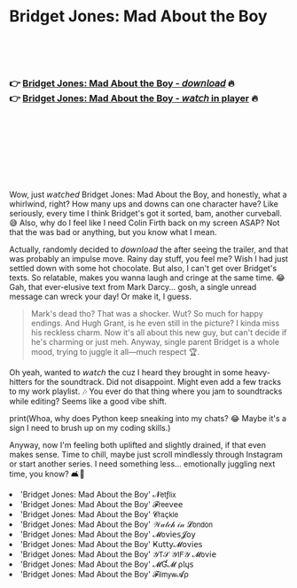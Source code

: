 <h1>Bridget Jones: Mad About the Boy</h1>

<br><br><br>

<h3>👉 <a href="https://Davids-taphorada1989.github.io/xljhrzkrhp/">Bridget Jones: Mad About the Boy - 𝘥𝘰𝘸𝘯𝘭𝘰𝘢𝘥</a> 🔥<br>
👉 <a href="https://Davids-taphorada1989.github.io/xljhrzkrhp/">Bridget Jones: Mad About the Boy - 𝘸𝘢𝘵𝘤𝘩 in player</a> 🔥
</h3>



<br><br><br><br><br><br><br>


Wow, just 𝘸𝘢𝘵𝘤𝘩𝘦𝘥 Bridget Jones: Mad About the Boy, and honestly, what a whirlwind, right? How many ups and downs can one character have? Like seriously, every time I think Bridget's got it sorted, bam, another curveball. 😅 Also, why do I feel like I need Colin Firth back on my screen ASAP? Not that the   was bad or anything, but you know what I mean. 

Actually, randomly decided to 𝘥𝘰𝘸𝘯𝘭𝘰𝘢𝘥 the   after seeing the trailer, and that was probably an impulse move. Rainy day stuff, you feel me? Wish I had just settled down with some hot chocolate. But also, I can't get over Bridget's texts. So relatable, makes you wanna laugh and cringe at the same time. 😂 Gah, that ever-elusive text from Mark Darcy... gosh, a single unread message can wreck your day! Or make it, I guess.

> Mark's dead tho? That was a shocker. Wut? So much for happy endings. And Hugh Grant, is he even still in the picture? I kinda miss his reckless charm. Now it's all about this new guy, but can't decide if he's charming or just meh. Anyway, single parent Bridget is a whole mood, trying to juggle it all—much respect 🏆. 

Oh yeah, wanted to 𝘸𝘢𝘵𝘤𝘩 the   cuz I heard they brought in some heavy-hitters for the soundtrack. Did not disappoint. Might even add a few tracks to my work playlist. 🎶 You ever do that thing where you jam to   soundtracks while editing? Seems like a good vibe shift. 

print(Whoa, why does Python keep sneaking into my chats? 😂 Maybe it's a sign I need to brush up on my coding skills.)

Anyway, now I'm feeling both uplifted and slightly drained, if that even makes sense. Time to chill, maybe just scroll mindlessly through Instagram or start another series. I need something less... emotionally juggling next time, you know? 🛋️📱

<li>'Bridget Jones: Mad About the Boy' 𝓝𝖾𝗍ƒ𝗅𝗂𝗑</li>
<li>'Bridget Jones: Mad About the Boy' 𝓕𝗋𝖾𝖾ν𝖾𝖾</li>
<li>'Bridget Jones: Mad About the Boy' 𝓒𝗋𝖺ç𝗄𝗅𝖾</li>
<li>'Bridget Jones: Mad About the Boy' 𝒲𝒶𝓉𝒸𝒽 𝒾𝓃 𝓛𝗈𝗇𝖽𝗈𝗇</li>
<li>'Bridget Jones: Mad About the Boy' 𝓜𝗈ν𝗂𝖾𝗌𝓙𝗈𝗒</li>
<li>'Bridget Jones: Mad About the Boy' Ҝ𝗎𝗍𝗍𝗒𝓜𝗈ν𝗂𝖾𝗌</li>
<li>'Bridget Jones: Mad About the Boy' 𝒴𝖳𝒮 𝒴𝖨𝖥𝒴 𝓜𝗈ν𝗂𝖾</li>
<li>'Bridget Jones: Mad About the Boy' 𝓜Ɠ𝓜 ρ𝗅ų𝗌</li>
<li>'Bridget Jones: Mad About the Boy' 𝓕𝗂𝗅𝗆𝗒𝗐𝓐ρ</li>
